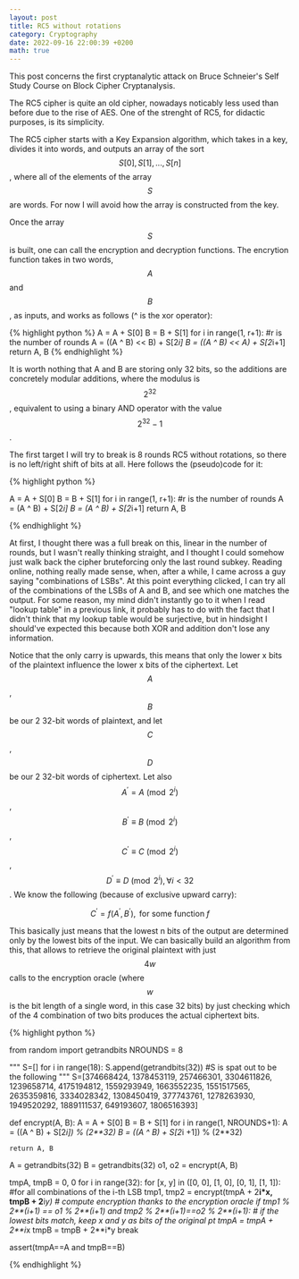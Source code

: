 ```yaml
---
layout: post
title: RC5 without rotations
category: Cryptography
date: 2022-09-16 22:00:39 +0200
math: true
---
```


This post concerns the first cryptanalytic attack on Bruce Schneier's Self Study Course on Block Cipher Cryptanalysis.

The RC5 cipher is quite an old cipher, nowadays noticably less used than before due to the rise of AES. One of the strenght of RC5, for didactic purposes, is its simplicity. 

The RC5 cipher starts with a Key Expansion algorithm, which takes in a key, divides it into words, and outputs an array of the sort
$$S[0], S[1], ... , S[n]$$, where all of the elements of the array $$S$$ are words. For now I will avoid how the array is constructed from the key.

Once the array $$S$$ is built, one can call the encryption and decryption functions. The encrytion function takes in two words, $$A$$ and $$B$$, as inputs, and works as follows (^ is the xor operator):

{% highlight python %}
A = A + S[0]
B = B + S[1]
for i in range(1, r+1): #r is the number of rounds
	A = ((A ^ B) << B) + S[2*i]
	B = ((A ^ B) << A) + S[2*i+1]
return A, B
{% endhighlight %}

It is worth nothing that A and B are storing only 32 bits, so the additions are concretely modular additions, where the modulus is $$2^{32}$$, equivalent to 
using a binary AND operator with the value $$2^{32} - 1$$.

The first target I will try to break is 8 rounds RC5 without rotations, so there is no left/right shift of bits at all.
Here follows the (pseudo)code for it:

{% highlight python %}

A = A + S[0]
B = B + S[1]
for i in range(1, r+1): #r is the number of rounds
	A = (A ^ B) + S[2*i]
	B = (A ^ B) + S[2*i+1]
return A, B

{% endhighlight %}

At first, I thought there was a full break on this, linear in the number of rounds, but I wasn't really thinking straight, and I thought I could somehow
just walk back the cipher bruteforcing only the last round subkey.
Reading online, nothing really made sense, when, after a while, I came across a guy saying "combinations of LSBs". At this point everything clicked, I can try all of the 
combinations of the LSBs of A and B, and see which one matches the output. For some reason, my mind didn't instantly go to it when I read "lookup table" in a previous link,
it probably has to do with the fact that I didn't think that my lookup table would be surjective, but in hindsight I should've expected this because both XOR and addition 
don't lose any information.

Notice that the only carry is upwards, this means that only the lower x bits of the plaintext influence the lower x bits of the ciphertext.
Let $$A$$, $$B$$ be our 2 32-bit words of plaintext, and let $$C$$, $$D$$ be our 2 32-bit words of ciphertext. Let also $$A^{'} = A \pmod{2^i}$$, 
$$B^{'} \equiv B \pmod{2^i}$$, $$C^{'} \equiv C \pmod{2^i}$$, $$D^{'} \equiv D \pmod{2^i}, \forall i<32$$. We know the following (because of exclusive upward
carry):

$$C^{'} = f(A^{'}, B^{'}), \textrm{ for some function }f$$

This basically just means that the lowest n bits of the output are determined only by the lowest bits of the input. We can basically build an algorithm
from this, that allows to retrieve the original plaintext with just $$4w$$ calls to the encryption oracle (where $$w$$ is the bit length of a single word, in this case 32 bits) by just checking which of the 4 combination of two bits produces the actual ciphertext bits.

{% highlight python %}

from random import getrandbits
NROUNDS = 8

"""
S=[]
for i in range(18):
    S.append(getrandbits(32))
#S is spat out to be the following
"""
S=[374668424, 1378453119, 257466301, 3304611826, 1239658714, 4175194812, 1559293949, 1663552235, 1551517565, 2635359816, 3334028342, 1308450419, 377743761,
        1278263930, 1949520292, 1889111537, 649193607, 1806516393]

def encrypt(A, B):
    A = A + S[0]
    B = B + S[1]
    for i in range(1, NROUNDS+1):
        A = ((A ^ B) + S[2*i]) % (2**32)
        B = ((A ^ B) + S[2*i +1]) % (2**32)

    return A, B

A = getrandbits(32)
B = getrandbits(32)
o1, o2 = encrypt(A, B)

tmpA, tmpB = 0, 0
for i in range(32):
    for [x, y] in ([0, 0], [1, 0], [0, 1], [1, 1]): #for all combinations of the i-th LSB
        tmp1, tmp2 = encrypt(tmpA + 2**i*x, tmpB + 2**i*y) # compute encryption thanks to the encryption oracle
        if tmp1 % 2**(i+1) == o1 % 2**(i+1) and tmp2 % 2**(i+1)==o2 % 2**(i+1): # if the lowest bits match, keep x and y as bits of the original pt
            tmpA = tmpA + 2**i*x
            tmpB = tmpB + 2**i*y
            break

assert(tmpA==A and tmpB==B)

{% endhighlight %}
